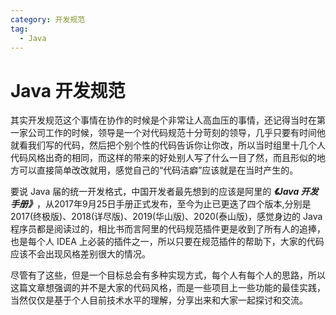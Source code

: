 ```yaml
---
category: 开发规范
tag: 
  - Java
---
```


# Java 开发规范
其实开发规范这个事情在协作的时候是个非常让人高血压的事情，还记得当时在第一家公司工作的时候，领导是一个对代码规范十分苛刻的领导，几乎只要有时间他就看我们写的代码，然后把个别个性的代码告诉你让你改，所以当时组里十几个人代码风格出奇的相同，而这样的带来的好处别人写了什么一目了然，而且形似的地方可以直接简单改改就用，感觉自己的“代码洁癖”应该就是在当时产生的。

要说 Java 届的统一开发格式，中国开发者最先想到的应该是阿里的 **_《Java 开发手册》_**，从2017年9月25日手册正式发布，至今为止已更迭了四个版本,分别是2017(终极版)、2018(详尽版)、2019(华山版)、2020(泰山版)，感觉身边的 Java 程序员都是阅读过的，相比书而言阿里的代码规范插件更是收到了所有人的追捧，也是每个人 IDEA 上必装的插件之一，所以只要在规范插件的帮助下，大家的代码应该不会出现风格差别很大的情况。

尽管有了这些，但是一个目标总会有多种实现方式，每个人有每个人的思路，所以这篇文章想强调的并不是大家的代码风格，而是一些项目上一些功能的最佳实践，当然仅仅是基于个人目前技术水平的理解，分享出来和大家一起探讨和交流。
